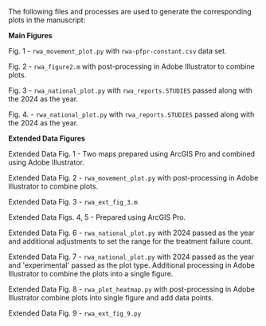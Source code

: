 The following files and processes are used to generate the corresponding plots in the manuscript:

**Main Figures**

Fig. 1 - `rwa_movement_plot.py` with `rwa-pfpr-constant.csv` data set.

Fig. 2 - `rwa_figure2.m` with post-processing in Adobe Illustrator to combine plots.

Fig. 3 - `rwa_national_plot.py` with `rwa_reports.STUDIES` passed along with the 2024 as the year.

Fig. 4. - `rwa_national_plot.py` with `rwa_reports.STUDIES` passed along with the 2024 as the year.


**Extended Data Figures**

Extended Data Fig. 1 - Two maps prepared using ArcGIS Pro and combined using Adobe Illustrator.

Extended Data Fig. 2 - `rwa_movement_plot.py` with post-processing in Adobe Illustrator to combine plots.

Extended Data Fig. 3 - `rwa_ext_fig_3.m`

Extended Data Figs. 4, 5 - Prepared using ArcGIS Pro.

Extended Data Fig. 6 - `rwa_national_plot.py` with 2024 passed as the year and additional adjustments to set the range for the treatment failure count.

Extended Data Fig. 7 - `rwa_national_plot.py` with 2024 passed as the year and 'experimental' passed as the plot type. Additional processing in Adobe Illustrator to combine the plots into a single figure.

Extended Data Fig. 8 - `rwa_plot_heatmap.py` with post-processing in Adobe Illustrator combine plots into single figure and add data points.

Extended Data Fig. 9 - `rwa_ext_fig_9.py`

